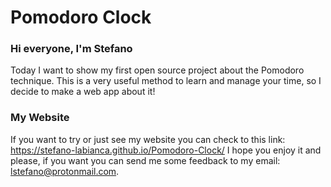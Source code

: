 # Pomodoro Clock

### Hi everyone, I'm Stefano 

Today I want to show my first open source project about the Pomodoro technique. This is a very useful method to learn and manage your time, so I decide to
make a web app about it!

### My Website

If you want to try or just see my website you can check to this link: https://stefano-labianca.github.io/Pomodoro-Clock/
I hope you enjoy it and please, if you want you can send me some feedback to my email: lstefano@protonmail.com.
